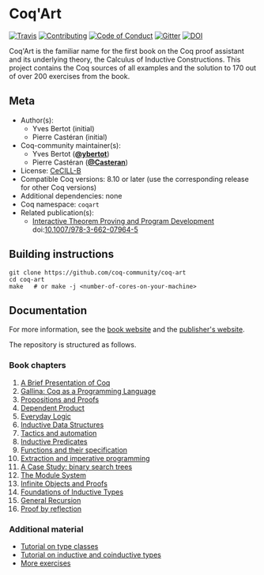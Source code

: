 # Coq'Art

[![Travis][travis-shield]][travis-link]
[![Contributing][contributing-shield]][contributing-link]
[![Code of Conduct][conduct-shield]][conduct-link]
[![Gitter][gitter-shield]][gitter-link]
[![DOI][doi-shield]][doi-link]

[travis-shield]: https://travis-ci.com/coq-community/coq-art.svg?branch=master
[travis-link]: https://travis-ci.com/coq-community/coq-art/builds

[contributing-shield]: https://img.shields.io/badge/contributions-welcome-%23f7931e.svg
[contributing-link]: https://github.com/coq-community/manifesto/blob/master/CONTRIBUTING.md

[conduct-shield]: https://img.shields.io/badge/%E2%9D%A4-code%20of%20conduct-%23f15a24.svg
[conduct-link]: https://github.com/coq-community/manifesto/blob/master/CODE_OF_CONDUCT.md

[gitter-shield]: https://img.shields.io/badge/chat-on%20gitter-%23c1272d.svg
[gitter-link]: https://gitter.im/coq-community/Lobby


[doi-shield]: https://zenodo.org/badge/DOI/10.1007/978-3-662-07964-5.svg
[doi-link]: https://doi.org/10.1007/978-3-662-07964-5

Coq'Art is the familiar name for the first book on the Coq proof assistant
and its underlying theory, the Calculus of Inductive Constructions.
This project contains the Coq sources of all examples and the solution to 170
out of over 200 exercises from the book.

## Meta

- Author(s):
  - Yves Bertot (initial)
  - Pierre Castéran (initial)
- Coq-community maintainer(s):
  - Yves Bertot ([**@ybertot**](https://github.com/ybertot))
  - Pierre Castéran ([**@Casteran**](https://github.com/Casteran))
- License: [CeCILL-B](LICENSE)
- Compatible Coq versions: 8.10 or later (use the corresponding release for other Coq versions)
- Additional dependencies: none
- Coq namespace: `coqart`
- Related publication(s):
  - [Interactive Theorem Proving and Program Development](http://www.labri.fr/perso/casteran/CoqArt/) doi:[10.1007/978-3-662-07964-5](https://doi.org/10.1007/978-3-662-07964-5)

## Building instructions

``` shell
git clone https://github.com/coq-community/coq-art
cd coq-art
make   # or make -j <number-of-cores-on-your-machine>
```

## Documentation

For more information, see the [book website][book-url]
and the [publisher's website][publisher-url].

The repository is structured as follows.

### Book chapters

1. [A Brief Presentation of Coq](ch1_overview)
2. [Gallina: Coq as a Programming Language](ch2_types_expressions)
3. [Propositions and Proofs](ch3_propositions_proofs)
4. [Dependent Product](ch4_dependent_product)
5. [Everyday Logic](ch5_everydays_logic)
6. [Inductive Data Structures](ch5_everydays_logic)
7. [Tactics and automation](ch5_everydays_logic)
8. [Inductive Predicates](ch8_inductive_predicates)
9. [Functions and their specification](ch9_function_specification)
10. [Extraction and imperative programming](ch10_extraction_and_imperative_programs)
11. [A Case Study: binary search trees](ch11_search_trees)
12. [The Module System](ch12_modules)
13. [Infinite Objects and Proofs](ch13_co_inductive_types)
14. [Foundations of Inductive Types](ch14_fundations_of_inductive_types)
15. [General Recursion](ch15_general_recursion)
16. [Proof by reflection](ch16_proof_by_reflection)

### Additional material

- [Tutorial on type classes](tutorial_type_classes)
- [Tutorial on inductive and coinductive types](tutorial_inductive_co_inductive_types)
- [More exercises](more_exercises)

[book-url]: http://www.labri.fr/perso/casteran/CoqArt/
[publisher-url]: https://www.springer.com/gp/book/9783540208549
